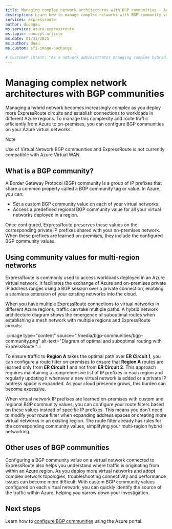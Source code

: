 ```yaml
---
title: Managing complex network architectures with BGP communities - Azure ExpressRoute
description: Learn how to manage complex networks with BGP community values.
services: expressroute
author: duongau
ms.service: azure-expressroute
ms.topic: concept-article
ms.date: 01/31/2025
ms.author: duau
ms.custom: sfi-image-nochange

# Customer intent: "As a network administrator managing complex hybrid architectures, I want to configure BGP community values on my Azure virtual networks so that I can simplify routing traffic and optimize path selection across multiple ExpressRoute circuits."
---
```

# Managing complex network architectures with BGP communities

Managing a hybrid network becomes increasingly complex as you deploy more ExpressRoute circuits and establish connections to workloads in different Azure regions. To manage this complexity and route traffic efficiently from Azure to on-premises, you can configure BGP communities on your Azure virtual networks.

> [!Note]
> Use of Virtual Network BGP communities and ExpressRoute is not currently compatible with Azure Virtual WAN.

## What is a BGP community?

A Border Gateway Protocol (BGP) community is a group of IP prefixes that share a common property called a BGP community tag or value. In Azure, you can:

* Set a custom BGP community value on each of your virtual networks.
* Access a predefined regional BGP community value for all your virtual networks deployed in a region.

Once configured, ExpressRoute preserves these values on the corresponding private IP prefixes shared with your on-premises network. When these prefixes are learned on-premises, they include the configured BGP community values.

## Using community values for multi-region networks

ExpressRoute is commonly used to access workloads deployed in an Azure virtual network. It facilitates the exchange of Azure and on-premises private IP address ranges using a BGP session over a private connection, enabling a seamless extension of your existing networks into the cloud.

When you have multiple ExpressRoute connections to virtual networks in different Azure regions, traffic can take multiple paths. A hybrid network architecture diagram shows the emergence of suboptimal routes when establishing a mesh network with multiple regions and ExpressRoute circuits:

:::image type="content" source="./media/bgp-communities/bgp-community.png" alt-text="Diagram of optimal and suboptimal routing with ExpressRoute.":::

To ensure traffic to **Region A** takes the optimal path over **ER Circuit 1**, you can configure a route filter on-premises to ensure that **Region A** routes are learned only from **ER Circuit 1** and not from **ER Circuit 2**. This approach requires maintaining a comprehensive list of IP prefixes in each region and regularly updating it whenever a new virtual network is added or a private IP address space is expanded. As your cloud presence grows, this burden can become excessive.

When virtual network IP prefixes are learned on-premises with custom and regional BGP community values, you can configure your route filters based on these values instead of specific IP prefixes. This means you don't need to modify your route filter when expanding address spaces or creating more virtual networks in an existing region. The route filter already has rules for the corresponding community values, simplifying your multi-region hybrid networking.

## Other uses of BGP communities

Configuring a BGP community value on a virtual network connected to ExpressRoute also helps you understand where traffic is originating from within an Azure region. As you deploy more virtual networks and adopt complex network topologies, troubleshooting connectivity and performance issues can become more difficult. With custom BGP community values configured on each virtual network, you can quickly identify the source of the traffic within Azure, helping you narrow down your investigation.

## Next steps

Learn how to [configure BGP communities](how-to-configure-custom-bgp-communities-portal.md) using the Azure portal.
